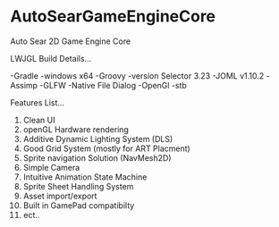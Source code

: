 # AutoSearGameEngineCore
Auto Sear 2D Game Engine Core

LWJGL Build Details...

-Gradle
-windows x64
-Groovy
-version Selector 3.23
-JOML v1.10.2
-Assimp
-GLFW
-Native File Dialog
-OpenGl
-stb

Features List...

1. Clean UI
2. openGL Hardware rendering
3. Additive Dynamic Lighting System (DLS)
4. Good Grid System (mostly for ART Placment)
5. Sprite navigation Solution (NavMesh2D)
6. Simple Camera
7. Intuitive Animation State Machine
8. Sprite Sheet Handling System
9. Asset import/export
10. Built in GamePad compatibilty
11. ect..
